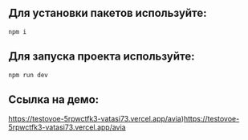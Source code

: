 ## Для установки пакетов используйте:

`npm i`

## Для запуска проекта используйте:

`npm run dev`
## Ссылка на демо:

https://testovoe-5rpwctfk3-vatasi73.vercel.app/avia)https://testovoe-5rpwctfk3-vatasi73.vercel.app/avia
